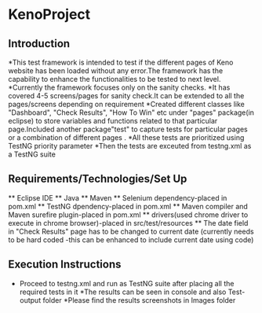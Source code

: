 # KenoProject

## Introduction
  
  *This test framework is intended to test if the different pages of Keno website has been loaded without any error.The framework has the capability to enhance the functionalities to be tested to next level.
  *Currently the framework focuses only on the sanity checks.
  *It has covered 4-5 screens/pages for sanity check.It can be extended to all the pages/screens depending on requirement
  *Created different classes like "Dashboard", "Check Results", "How To Win" etc under "pages" package(in eclipse) to store variables and functions related to that particular page.Included another package"test" to capture tests for particular pages or a combination of different pages . 
  *All these tests are prioritized using TestNG priority parameter
  *Then the tests are exceuted from testng.xml as a TestNG suite
  
## Requirements/Technologies/Set Up
   
   **   Eclipse IDE
   **    Java
   **    Maven
   **   Selenium dependency-placed in pom.xml
   **   TestNG dpendency-placed in pom.xml
   **   Maven compiler and Maven surefire plugin-placed in pom.xml 
   **   drivers(used chrome driver to execute in chrome browser)-placed in src/test/resources
   **   The date field in "Check Results" page has to be changed to current date (currently needs to be hard coded -this can be enhanced to include current date using code) 
   
   
## Execution Instructions
   * Proceed to testng.xml and run as TestNG suite after placing all the required tests in it
   *The results can be seen in console and also Test-output folder
   *Please find the results screenshots in Images folder
   
  
   
   
